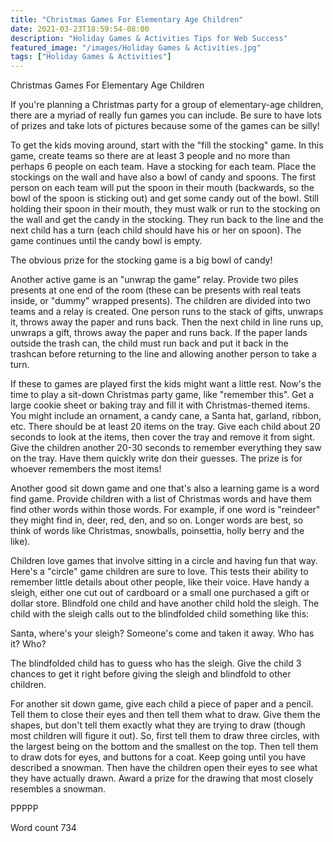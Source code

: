 ```yaml
---
title: "Christmas Games For Elementary Age Children"
date: 2021-03-23T18:59:54-08:00
description: "Holiday Games & Activities Tips for Web Success"
featured_image: "/images/Holiday Games & Activities.jpg"
tags: ["Holiday Games & Activities"]
---
```


Christmas Games For Elementary Age Children

If you're planning a Christmas party for a group of elementary-age children, there are a myriad of really fun games you can include. Be sure to have lots of prizes and take lots of pictures because some of the games can be silly!

To get the kids moving around, start with the "fill the stocking" game. In this game, create teams so there are at least 3 people and no more than perhaps 6 people on each team. Have a stocking for each team. Place the stockings on the wall and have also a bowl of candy and spoons. The first person on each team will put the spoon in their mouth (backwards, so the bowl of the spoon is sticking out) and get some candy out of the bowl. Still holding their spoon in their mouth, they must walk or run to the stocking on the wall and get the candy in the stocking. They run back to the line and the next child has a turn (each child should have his or her on spoon). The game continues until the candy bowl is empty.

The obvious prize for the stocking game is a big bowl of candy!

Another active game is an "unwrap the game" relay. Provide two piles presents at one end of the room (these can be presents with real teats inside, or "dummy" wrapped presents). The children are divided into two teams and a relay is created. One person runs to the stack of gifts, unwraps it, throws away the paper and runs back. Then the next child in line runs up, unwraps a gift, throws away the paper and runs back. If the paper lands outside the trash can, the child must run back and put it back in the trashcan before returning to the line and allowing another person to take a turn. 

If these to games are played first the kids might want a little rest. Now's the time to play a sit-down Christmas party game, like "remember this". Get a large cookie sheet or baking tray and fill it with Christmas-themed items. You might include an ornament, a candy cane, a Santa hat, garland, ribbon, etc. There should be at least 20 items on the tray. Give each child about 20 seconds to look at the items, then cover the tray and remove it from sight. Give the children another 20-30 seconds to remember everything they saw on the tray. Have them quickly write don their guesses. The prize is for whoever remembers the most items!

Another good sit down game and one that's also a learning game is a word find game. Provide children with a list of Christmas words and have them find other words within those words. For example, if one word is "reindeer" they might find in, deer, red, den, and so on. Longer words are best, so think of words like Christmas, snowballs, poinsettia, holly berry and the like).

Children love games that involve sitting in a circle and having fun that way. Here's a "circle" game children are sure to love. This tests their ability to remember little details about other people, like their voice. Have handy a sleigh, either one cut out of cardboard or a small one purchased a gift or dollar store.  Blindfold one child and have another child hold the sleigh. The child with the sleigh calls out to the blindfolded child something like this:

Santa, where's your sleigh?
Someone's come and taken it away.
Who has it? Who?

The blindfolded child has to guess who has the sleigh. Give the child 3 chances to get it right before giving the sleigh and blindfold to other children. 

 For another sit down game, give each child a piece of paper and a pencil. Tell them to close their eyes and then tell them what to draw. Give them the shapes, but don't tell them exactly what they are trying to draw (though most children will figure it out). So, first tell them to draw three circles, with the largest being on the bottom and the smallest on the top. Then tell them to draw dots for eyes, and buttons for a coat. Keep going until you have described a snowman. Then have the children open their eyes to see what they have actually drawn. Award a prize for the drawing that most closely resembles a snowman. 

PPPPP

Word count 734








